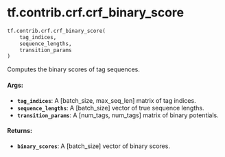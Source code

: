 <div itemscope itemtype="http://developers.google.com/ReferenceObject">
<meta itemprop="name" content="tf.contrib.crf.crf_binary_score" />
<meta itemprop="path" content="Stable" />
</div>

# tf.contrib.crf.crf_binary_score

``` python
tf.contrib.crf.crf_binary_score(
    tag_indices,
    sequence_lengths,
    transition_params
)
```

Computes the binary scores of tag sequences.

#### Args:

* <b>`tag_indices`</b>: A [batch_size, max_seq_len] matrix of tag indices.
* <b>`sequence_lengths`</b>: A [batch_size] vector of true sequence lengths.
* <b>`transition_params`</b>: A [num_tags, num_tags] matrix of binary potentials.

#### Returns:

* <b>`binary_scores`</b>: A [batch_size] vector of binary scores.